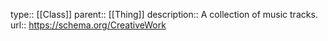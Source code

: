 type:: [[Class]]
parent:: [[Thing]]
description:: A collection of music tracks.
url:: https://schema.org/CreativeWork
